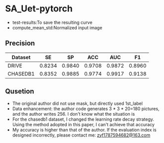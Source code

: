 # SA_Uet-pytorch

* test-results:To save the resulting curve
* compute_mean_std:Normalized input image

## Precision

| Dataset  |   SE   |   SP   |  ACC   |  AUC   | F1     |
|----------|:------:|:------:|:------:|:------:|--------|
| DRIVE    | 0.8234 | 0.9840 | 0.9708 | 0.9872 | 0.8960 |
| CHASEDB1 | 0.8352 | 0.9885 | 0.9774 | 0.9917 | 0.9138 |

## Qusetion

* The original author did not use mask, but directly used 1st_label
* Data enhancement: the author code generates 3 * 3 * 20=180 pictures, and the author writes 256. I don't know what the
  situation is
* For the chasedb1 dataset, I changed the learning rate decay strategy. Using the method adopted in this paper, I
  can't achieve that accuracy
* My accuracy is higher than that of the author. If the evaluation index is designed incorrectly, please contact me:
  zyf1787594682@163.com


